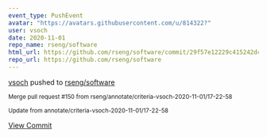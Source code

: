 ```yaml
---
event_type: PushEvent
avatar: "https://avatars.githubusercontent.com/u/814322?"
user: vsoch
date: 2020-11-01
repo_name: rseng/software
html_url: https://github.com/rseng/software/commit/29f57e12229c415242dc845550ba953c80792fe2
repo_url: https://github.com/rseng/software
---
```


<a href='https://github.com/vsoch' target='_blank'>vsoch</a> pushed to <a href='https://github.com/rseng/software' target='_blank'>rseng/software</a>

<small>Merge pull request #150 from rseng/annotate/criteria-vsoch-2020-11-01/17-22-58

Update from annotate/criteria-vsoch-2020-11-01/17-22-58</small>

<a href='https://github.com/rseng/software/commit/29f57e12229c415242dc845550ba953c80792fe2' target='_blank'>View Commit</a>